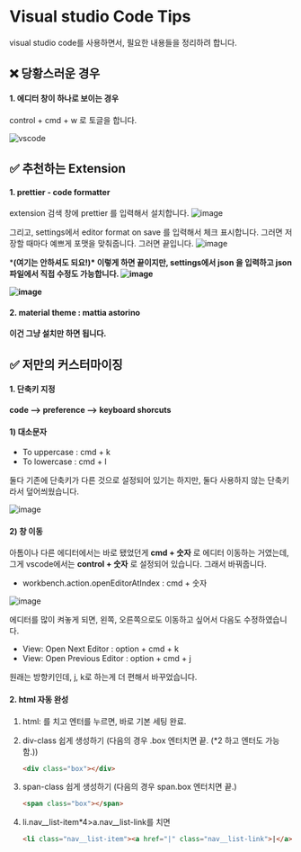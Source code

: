 # Visual studio Code Tips

visual studio code를 사용하면서, 필요한 내용들을 정리하려 합니다.



## ❌ 당황스러운 경우

#### 1. 에디터 창이 하나로 보이는 경우

control + cmd + w 로 토글을 합니다.



![vscode](https://user-images.githubusercontent.com/42775225/89252068-a8275100-d653-11ea-9ad7-eab2f298ef03.gif)







## ✅ 추천하는 Extension

#### 1. prettier - code formatter

extension 검색 창에 prettier 를 입력해서 설치합니다. ![image](https://user-images.githubusercontent.com/42775225/87129880-fe130e00-c2cc-11ea-9cd0-9bec2721fadc.png)

그리고, settings에서 editor format on save 를 입력해서 체크 표시합니다. 그러면 저장할 때마다 예쁘게 포맷을 맞춰줍니다. 그러면 끝입니다. ![image](https://user-images.githubusercontent.com/42775225/87129850-f3f10f80-c2cc-11ea-8782-5bd1228d0f78.png)

***(여기는 안하셔도 되요!)\* 이렇게 하면 끝이지만, settings에서 json 을 입력하고 json파일에서 직접 수정도 가능합니다. ![image](https://user-images.githubusercontent.com/42775225/87130168-6f52c100-c2cd-11ea-8f32-d52ac2beb267.png)**

**![image](https://user-images.githubusercontent.com/42775225/87131042-cad17e80-c2ce-11ea-842d-980bb6a7795c.png)**



#### **2. material theme : mattia astorino**

**이건 그냥 설치만 하면 됩니다.**







## ✅ 저만의 커스터마이징

#### 1. 단축키 지정

**code --> preference --> keyboard shorcuts**



#### 1) 대소문자

- To uppercase : cmd + k  
- To lowercase : cmd + l

둘다 기존에 단축키가 다른 것으로 설정되어 있기는 하지만, 둘다 사용하지 않는 단축키라서 덮어씌웠습니다.

![image](https://user-images.githubusercontent.com/42775225/89746797-a3044f00-daf6-11ea-9966-e8405d6d09e4.png)



#### 2) 창 이동

아톰이나 다른 에디터에서는 바로 됐었던게 **cmd + 숫자** 로 에디터 이동하는 거였는데, 그게 vscode에서는 **control + 숫자** 로 설정되어 있습니다. 그래서 바꿔줍니다.

- workbench.action.openEditorAtIndex : cmd + 숫자

![image](https://user-images.githubusercontent.com/42775225/89746783-954ec980-daf6-11ea-94e6-85306136f274.png)



에디터를 많이 켜놓게 되면, 왼쪽, 오른쪽으로도 이동하고 싶어서 다음도 수정하였습니다.

- View: Open Next Editor : option + cmd + k
- View: Open Previous Editor : option + cmd + j

원래는 방향키인데, j, k로 하는게 더 편해서 바꾸었습니다.





#### 2. html 자동 완성

1. html: 를 치고 엔터를 누르면, 바로 기본 세팅 완료.

2. div-class 쉽게 생성하기 (다음의 경우 .box 엔터치면 끝. (\*2 하고 엔터도 가능함.))

   ```html
   <div class="box"></div>
   ```

3. span-class 쉽게 생성하기 (다음의 경우 span.box 엔터치면 끝.)

   ```html
   <span class="box"></span>
   ```

4. li.nav\_\_list-item\*4>a.nav\_\_list-link를 치면

   ```html
   <li class="nav__list-item"><a href="|" class="nav__list-link">|</a></li>
   ```

   
